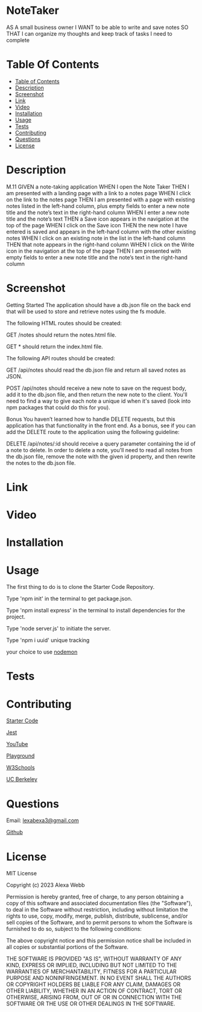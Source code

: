 
# NoteTaker
AS A small business owner
I WANT to be able to write and save notes
SO THAT I can organize my thoughts and keep track of tasks I need to complete

# Table Of Contents
* [Table of Contents](#TableofContents)
* [Description](#Description)
* [Screenshot](#Screenshot)
* [Link](#Link)
* [Video](#Video)
* [Installation](#Installation)
* [Usage](#Usage)
* [Tests](#Tests)
* [Contributing](#Contributing)
* [Questions](#Questions)
* [License](#License)

# Description
M.11
GIVEN a note-taking application
WHEN I open the Note Taker
THEN I am presented with a landing page with a link to a notes page
WHEN I click on the link to the notes page
THEN I am presented with a page with existing notes listed in the left-hand column, plus empty fields to enter a new note title and the note’s text in the right-hand column
WHEN I enter a new note title and the note’s text
THEN a Save icon appears in the navigation at the top of the page
WHEN I click on the Save icon
THEN the new note I have entered is saved and appears in the left-hand column with the other existing notes
WHEN I click on an existing note in the list in the left-hand column
THEN that note appears in the right-hand column
WHEN I click on the Write icon in the navigation at the top of the page
THEN I am presented with empty fields to enter a new note title and the note’s text in the right-hand column
# Screenshot
Getting Started
The application should have a db.json file on the back end that will be used to store and retrieve notes using the fs module.

The following HTML routes should be created:

GET /notes should return the notes.html file.

GET * should return the index.html file.

The following API routes should be created:

GET /api/notes should read the db.json file and return all saved notes as JSON.

POST /api/notes should receive a new note to save on the request body, add it to the db.json file, and then return the new note to the client. You'll need to find a way to give each note a unique id when it's saved (look into npm packages that could do this for you).

Bonus
You haven’t learned how to handle DELETE requests, but this application has that functionality in the front end. As a bonus, see if you can add the DELETE route to the application using the following guideline:

DELETE /api/notes/:id should receive a query parameter containing the id of a note to delete. In order to delete a note, you'll need to read all notes from the db.json file, remove the note with the given id property, and then rewrite the notes to the db.json file.
# Link
# Video
# Installation
# Usage
The first thing to do is to clone the Starter Code Repository.

Type 'npm init' in the terminal to get package.json.


Type 'npm install express' in the terminal to install dependencies for the project.

Type 'node server.js' to initiate the server.

Type 'npm i uuid'  unique tracking

your choice to use [nodemon](https://www.npmjs.com/package/nodemon)

# Tests
# Contributing
[Starter Code](git@github.com:coding-boot-camp/miniature-eureka.git)

[Jest](https://www.npmjs.com/package/jest)

[YouTube](https://www.youtube.com/@code)

[Playground](https://developer.mozilla.org/en-US/play)

[W3Schools](https://www.w3schools.com/)

[UC Berkeley](https://bootcampspot.instructure.com/calendar#view_name=month&view_start=2023-07-01)

# Questions

Email: <lexabexa3@gmail.com>

[Github](https://github.com/Lexabexa)

# License
MIT License

Copyright (c) 2023 Alexa Webb

Permission is hereby granted, free of charge, to any person obtaining a copy of this software and associated documentation files (the "Software"), to deal in the Software without restriction, including without limitation the rights to use, copy, modify, merge, publish, distribute, sublicense, and/or sell copies of the Software, and to permit persons to whom the Software is furnished to do so, subject to the following conditions:

The above copyright notice and this permission notice shall be included in all copies or substantial portions of the Software.

THE SOFTWARE IS PROVIDED "AS IS", WITHOUT WARRANTY OF ANY KIND, EXPRESS OR IMPLIED, INCLUDING BUT NOT LIMITED TO THE WARRANTIES OF MERCHANTABILITY, FITNESS FOR A PARTICULAR PURPOSE AND NONINFRINGEMENT. IN NO EVENT SHALL THE AUTHORS OR COPYRIGHT HOLDERS BE LIABLE FOR ANY CLAIM, DAMAGES OR OTHER LIABILITY, WHETHER IN AN ACTION OF CONTRACT, TORT OR OTHERWISE, ARISING FROM, OUT OF OR IN CONNECTION WITH THE SOFTWARE OR THE USE OR OTHER DEALINGS IN THE SOFTWARE.
